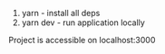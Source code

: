 1. yarn - install all deps
3. yarn dev - run application locally

Project is accessible on localhost:3000
